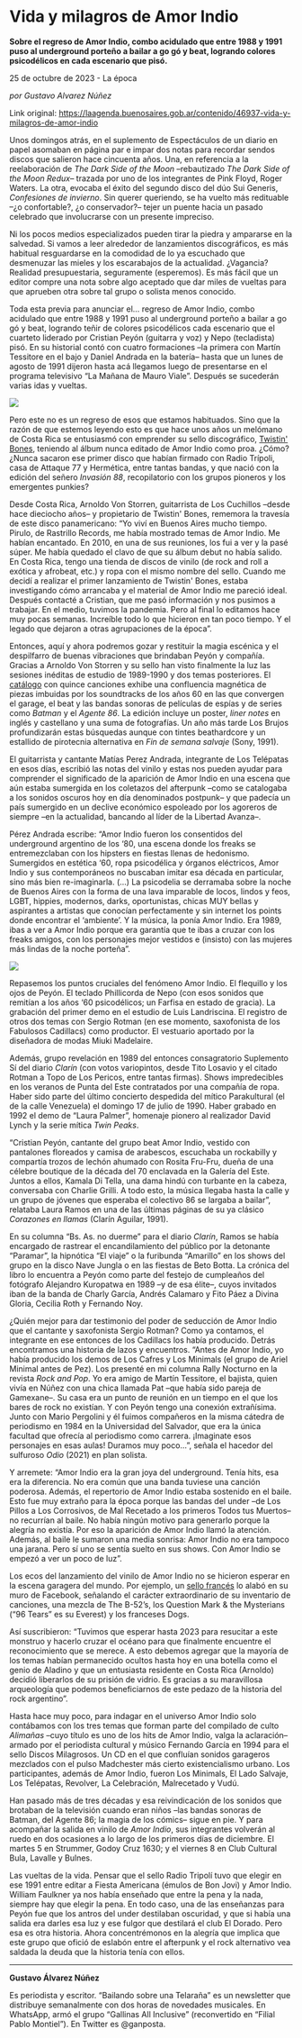 # Vida y milagros de Amor Indio

**Sobre el regreso de Amor Indio, combo acidulado que entre 1988 y 1991 puso al underground porteño a bailar a go gó y beat, logrando colores psicodélicos en cada escenario que pisó.**

25 de octubre de 2023 - La época

_por Gustavo Alvarez Núñez_

Link original: https://laagenda.buenosaires.gob.ar/contenido/46937-vida-y-milagros-de-amor-indio



Unos domingos atrás, en el suplemento de Espectáculos de un diario en papel asomaban en página par e impar dos notas para recordar sendos discos que salieron hace cincuenta años. Una, en referencia a la reelaboración de *The Dark Side of the Moon* –rebautizado *The Dark Side of the Moon Redux*– trazada por uno de los integrantes de Pink Floyd, Roger Waters. La otra, evocaba el éxito del segundo disco del dúo Sui Generis, *Confesiones de invierno*. Sin querer queriendo, se ha vuelto más redituable –¿o confortable?, ¿o conservador?– tejer un puente hacia un pasado celebrado que involucrarse con un presente impreciso.




Ni los pocos medios especializados pueden tirar la piedra y ampararse en la salvedad. Si vamos a leer alrededor de lanzamientos discográficos, es más habitual resguardarse en la comodidad de lo ya escuchado que desmenuzar las mieles y los escarabajos de la actualidad. ¿Vagancia? Realidad presupuestaria, seguramente (esperemos). Es más fácil que un editor compre una nota sobre algo aceptado que dar miles de vueltas para que aprueben otra sobre tal grupo o solista menos conocido.




Toda esta previa para anunciar el… regreso de Amor Indio, combo acidulado que entre 1988 y 1991 puso al underground porteño a bailar a go gó y beat, logrando teñir de colores psicodélicos cada escenario que el cuarteto liderado por Cristian Peyón (guitarra y voz) y Nepo (tecladista) pisó. En su historial contó con cuatro formaciones –la primera con Martín Tessitore en el bajo y Daniel Andrada en la batería– hasta que un lunes de agosto de 1991 dijeron hasta acá llegamos luego de presentarse en el programa televisivo “La Mañana de Mauro Viale”. Después se sucederán varias idas y vueltas.




![](https://cdn.feater.me/files/images/2858658/764dd1cb-7d2d-4c94-820c-b2b6d2b0b46c.jpg)




Pero este no es un regreso de esos que estamos habituados. Sino que la razón de que estemos leyendo esto es que hace unos años un melómano de Costa Rica se entusiasmó con emprender su sello discográfico, [Twistin' Bones](https://twistinbones.com/), teniendo al álbum nunca editado de Amor Indio como proa. ¿Cómo? ¿Nunca sacaron ese primer disco que habían firmado con Radio Trípoli, casa de Attaque 77 y Hermética, entre tantas bandas, y que nació con la edición del señero *Invasión 88*, recopilatorio con los grupos pioneros y los emergentes punkies?




Desde Costa Rica, Arnoldo Von Storren, guitarrista de Los Cuchillos –desde hace dieciocho años– y propietario de Twistin' Bones, rememora la travesía de este disco panamericano: “Yo viví en Buenos Aires mucho tiempo. Pirulo, de Rastrillo Records, me había mostrado temas de Amor Indio. Me habían encantado. En 2010, en una de sus reuniones, los fui a ver y la pasé súper. Me había quedado el clavo de que su álbum debut no había salido. En Costa Rica, tengo una tienda de discos de vinilo (de rock and roll a exótica y afrobeat, etc.) y ropa con el mismo nombre del sello. Cuando me decidí a realizar el primer lanzamiento de Twistin' Bones, estaba investigando cómo arrancaba y el material de Amor Indio me pareció ideal. Después contacté a Cristian, que me pasó información y nos pusimos a trabajar. En el medio, tuvimos la pandemia. Pero al final lo editamos hace muy pocas semanas. Increíble todo lo que hicieron en tan poco tiempo. Y el legado que dejaron a otras agrupaciones de la época”.




Entonces, aquí y ahora podremos gozar y restituir la magia escénica y el despilfarro de buenas vibraciones que brindaban Peyón y compañía. Gracias a Arnoldo Von Storren y su sello han visto finalmente la luz las sesiones inéditas de estudio de 1989-1990 y dos temas posteriores. El [catálogo](https://amorindio.bandcamp.com/album/amor-indio-2) con quince canciones exhibe una confluencia magnética de piezas imbuidas por los soundtracks de los años 60 en las que convergen el garage, el beat y las bandas sonoras de películas de espías y de series como *Batman* y el *Agente 86*. La edición incluye un poster, *liner notes* en inglés y castellano y una suma de fotografías. Un año más tarde Los Brujos profundizarán estas búsquedas aunque con tintes beathardcore y un estallido de pirotecnia alternativa en *Fin de semana salvaje* (Sony, 1991).




El guitarrista y cantante Matías Perez Andrada, integrante de Los Telépatas en esos días, escribió las notas del vinilo y estas nos pueden ayudar para comprender el significado de la aparición de Amor Indio en una escena que aún estaba sumergida en los coletazos del afterpunk –como se catalogaba a los sonidos oscuros hoy en día denominados postpunk– y que padecía un país sumergido en un declive económico espoleado por los agoreros de siempre –en la actualidad, bancando al líder de la Libertad Avanza–.




Pérez Andrada escribe: “Amor Indio fueron los consentidos del underground argentino de los ‘80, una escena donde los freaks se entremezclaban con los hipsters en fiestas llenas de hedonismo. Sumergidos en estética ‘60, ropa psicodélica y órganos eléctricos, Amor Indio y sus contemporáneos no buscaban imitar esa década en particular, sino más bien re-imaginarla. (…) La psicodelia se derramaba sobre la noche de Buenos Aires con la forma de una lava imparable de locos, lindos y feos, LGBT, hippies, modernos, darks, oportunistas, chicas MUY bellas y aspirantes a artistas que conocían perfectamente y sin internet los points donde encontrar el ‘ambiente’. Y la música, la ponía Amor Indio. Era 1989, ibas a ver a Amor Indio porque era garantía que te ibas a cruzar con los freaks amigos, con los personajes mejor vestidos e (insisto) con las mujeres más lindas de la noche porteña”.




![](https://cdn.feater.me/files/images/2858664/a04aec46-ce03-4f83-9e87-c9a42c7e401f.jpeg)




Repasemos los puntos cruciales del fenómeno Amor Indio. El flequillo y los ojos de Peyón. El teclado Phillicorda de Nepo (con esos sonidos que remitían a los años ‘60 psicodélicos; un Farfisa en estado de gracia). La grabación del primer demo en el estudio de Luis Landriscina. El registro de otros dos temas con Sergio Rotman (en ese momento, saxofonista de los Fabulosos Cadillacs) como productor. El vestuario aportado por la diseñadora de modas Miuki Madelaire.




Además, grupo revelación en 1989 del entonces consagratorio Suplemento Sí del diario *Clarín* (con votos variopintos, desde Tito Losavio y el citado Rotman a Topo de Los Pericos, entre tantas firmas). Shows impredecibles en los veranos de Punta del Este contratados por una compañía de ropa. Haber sido parte del último concierto despedida del mítico Parakultural (el de la calle Venezuela) el domingo 17 de julio de 1990. Haber grabado en 1992 el demo de “Laura Palmer”, homenaje pionero al realizador David Lynch y la serie mítica *Twin Peaks*.




“Cristian Peyón, cantante del grupo beat Amor Indio, vestido con pantalones floreados y camisa de arabescos, escuchaba un rockabilly y compartía trozos de lechón ahumado con Rosita Fru-Fru, dueña de una célebre boutique de la década del 70 enclavada en la Galería del Este. Juntos a ellos, Kamala Di Tella, una dama hindú con turbante en la cabeza, conversaba con Charlie Grilli. A todo esto, la música llegaba hasta la calle y un grupo de jóvenes que esperaba el colectivo 86 se largaba a bailar”, relataba Laura Ramos en una de las últimas páginas de su ya clásico *Corazones en llamas* (Clarín Aguilar, 1991).




En su columna “Bs. As. no duerme” para el diario *Clarín*, Ramos se había encargado de rastrear el encandilamiento del público por la detonante “Paramar”, la hipnótica “El viaje” o la furibunda “Amarillo” en los shows del grupo en la disco Nave Jungla o en las fiestas de Beto Botta. La crónica del libro lo encuentra a Peyón como parte del festejo de cumpleaños del fotógrafo Alejandro Kuropatwa en 1989 –y de esa élite–, cuyos invitados iban de la banda de Charly García, Andrés Calamaro y Fito Páez a Divina Gloria, Cecilia Roth y Fernando Noy.




¿Quién mejor para dar testimonio del poder de seducción de Amor Indio que el cantante y saxofonista Sergio Rotman? Como ya contamos, el integrante en ese entonces de los Cadillacs los había producido. Detrás encontramos una historia de lazos y encuentros. “Antes de Amor Indio, yo había producido los demos de Los Cafres y Los Minimals (el grupo de Ariel Minimal antes de Pez). Los presenté en mi columna Rally Nocturno en la revista *Rock and Pop*. Yo era amigo de Martín Tessitore, el bajista, quien vivía en Núñez con una chica llamada Pat –que había sido pareja de Gamexane–. Su casa era un punto de reunión en un tiempo en el que los bares de rock no existían. Y con Peyón tengo una conexión extrañísima. Junto con Mario Pergolini y él fuimos compañeros en la misma cátedra de periodismo en 1984 en la Universidad del Salvador, que era la única facultad que ofrecía al periodismo como carrera. ¡Imaginate esos personajes en esas aulas! Duramos muy poco…”, señala el hacedor del sulfuroso *Odio* (2021) en plan solista.




Y arremete: “Amor Indio era la gran joya del underground. Tenía hits, esa era la diferencia. No era común que una banda tuviese una canción poderosa. Además, el repertorio de Amor Indio estaba sostenido en el baile. Esto fue muy extraño para la época porque las bandas del under –de Los Pillos a Los Corrosivos, de Mal Recetado a los primeros Todos tus Muertos– no recurrían al baile. No había ningún motivo para generarlo porque la alegría no existía. Por eso la aparición de Amor Indio llamó la atención. Además, al baile le sumaron una media sonrisa: Amor Indio no era tampoco una jarana. Pero sí uno se sentía suelto en sus shows. Con Amor Indio se empezó a ver un poco de luz”.




Los ecos del lanzamiento del vinilo de Amor Indio no se hicieron esperar en la escena garagera del mundo. Por ejemplo, un [sello francés](https://www.facebook.com/photo.php?fbid=793426942783238&set=pb.100063478184829.-2207520000&type=3) lo alabó en su muro de Facebook, señalando el carácter extraordinario de su inventario de canciones, una mezcla de The B-52’s, los Question Mark & the Mysterians (“96 Tears” es su Everest) y los franceses Dogs.




Así suscribieron: “Tuvimos que esperar hasta 2023 para resucitar a este monstruo y hacerlo cruzar el océano para que finalmente encuentre el reconocimiento que se merece. A esto debemos agregar que la mayoría de los temas habían permanecido ocultos hasta hoy en una botella como el genio de Aladino y que un entusiasta residente en Costa Rica (Arnoldo) decidió liberarlos de su prisión de vidrio. Es gracias a su maravillosa arqueología que podemos beneficiarnos de este pedazo de la historia del rock argentino”.




Hasta hace muy poco, para indagar en el universo Amor Indio solo contábamos con los tres temas que forman parte del compilado de culto *Alimañas* –cuyo título es uno de los hits de Amor Indio, valga la aclaración– armado por el periodista cultural y músico Fernando García en 1994 para el sello Discos Milagrosos. Un CD en el que confluían sonidos garageros mezclados con el pulso Madchester más cierto existencialismo urbano. Los participantes, además de Amor Indio, fueron Los Minimals, El Lado Salvaje, Los Telépatas, Revolver, La Celebración, Malrecetado y Vudú.




Han pasado más de tres décadas y esa reivindicación de los sonidos que brotaban de la televisión cuando eran niños –las bandas sonoras de Batman, del Agente 86; la magia de los cómics– sigue en pie. Y para acompañar la salida en vinilo de *Amor Indio*, sus integrantes volverán al ruedo en dos ocasiones a lo largo de los primeros días de diciembre. El martes 5 en Strummer, Godoy Cruz 1630; y el viernes 8 en Club Cultural Bula, Lavalle y Bulnes.




Las vueltas de la vida. Pensar que el sello Radio Tripolí tuvo que elegir en ese 1991 entre editar a Fiesta Americana (émulos de Bon Jovi) y Amor Indio. William Faulkner ya nos había enseñado que entre la pena y la nada, siempre hay que elegir la pena. En todo caso, una de las enseñanzas para Peyón fue que los antros del under destilaban oscuridad, y que si había una salida era darles esa luz y ese fulgor que destilará el club El Dorado. Pero esa es otra historia. Ahora concentrémonos en la alegría que implica que este grupo que ofició de eslabón entre el afterpunk y el rock alternativo vea saldada la deuda que la historia tenía con ellos.




---




**Gustavo Álvarez Núñez**




Es periodista y escritor. “Bailando sobre una Telaraña” es un newsletter que distribuye semanalmente con dos horas de novedades musicales. En WhatsApp, armó el grupo “Gallinas All Inclusive” (reconvertido en “Filial Pablo Montiel”). En Twitter es @ganposta.



